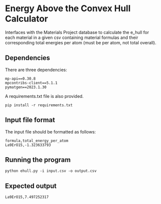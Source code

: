 # Energy Above the Convex Hull Calculator

Interfaces with the Materials Project database to calculate the e_hull for each material in a given csv
containing material formulas and their corresponding total energies per atom (must be per atom, not total overall).

## Dependencies

There are three dependencies:

```
mp-api==0.30.8
mpcontribs-client==5.1.1
pymatgen==2023.1.30
```

A requirements.txt file is also provided.

```
pip install -r requirements.txt
```

## Input file format

The input file should be formatted as follows:

```
formula,total_energy_per_atom
La9ErO15,-1.323633793
```

## Running the program

```
python ehull.py -i input.csv -o output.csv
```

## Expected output
```
La9ErO15,7.497252317
```
